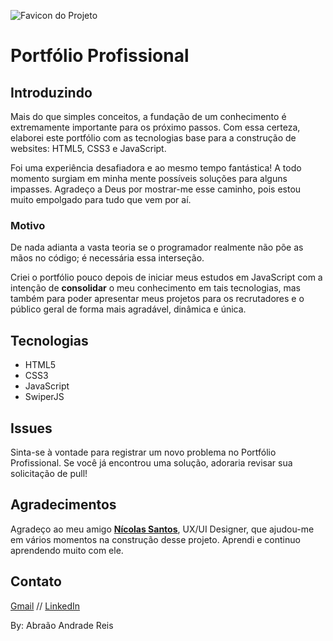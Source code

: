 ![Favicon do Projeto](./src/assets/images/icons/favicon.ico)

# Portfólio Profissional

## Introduzindo

Mais do que simples conceitos, a fundação de um conhecimento é extremamente importante para os próximo passos. Com essa certeza, elaborei este portfólio com as tecnologias base para a construção de websites: HTML5, CSS3 e JavaScript.

Foi uma experiência desafiadora e ao mesmo tempo fantástica! A todo momento surgiam em minha mente possíveis soluções para alguns impasses. Agradeço a Deus por mostrar-me esse caminho, pois estou muito empolgado para tudo que vem por aí.

### Motivo

De nada adianta a vasta teoria se o programador realmente não põe as mãos no código; é necessária essa interseção.

Criei o portfólio pouco depois de iniciar meus estudos em JavaScript com a intenção de **consolidar** o meu conhecimento em tais tecnologias, mas também para poder apresentar meus projetos para os recrutadores e o público geral de forma mais agradável, dinâmica e única.

## Tecnologias

* HTML5
* CSS3
* JavaScript
* SwiperJS

## Issues

Sinta-se à vontade para registrar um novo problema no Portfólio Profissional. Se você já encontrou uma solução, adoraria revisar sua solicitação de pull!

## Agradecimentos

Agradeço ao meu amigo **[Nícolas Santos](https://www.linkedin.com/in/nícolas-santos-b1a534290/)**, UX/UI Designer, que ajudou-me em vários momentos na construção desse projeto. Aprendi e continuo aprendendo muito com ele.

## Contato

[Gmail](mailto:abraaoreispersonal@gmail.com)
//
[LinkedIn](https://www.linkedin.com/in/abraaoreis/)

By: Abraão Andrade Reis
